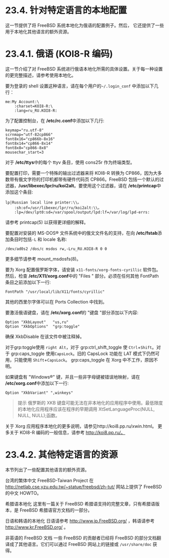 # 23.4. 针对特定语言的本地配置
这一节提供了将 FreeBSD 系统本地化为俄语的配置例子。然后， 它还提供了一些用于本地化其他语言的额外资源。
# 23.4.1. 俄语 (KOI8-R 编码)

这一节介绍了对 FreeBSD 系统进行俄语本地化所需的具体设置。关于每一种设置的更完整描述，请参考使用本地化。

要为登录的 shell 设置这种语言，请在每个用户的`~/.login_conf` 中添加以下几行：
```
me:My Account:\
	:charset=KOI8-R:\
	:lang=ru_RU.KOI8-R:
```
为了配置控制台，在 **/etc/rc.conf**中添加以下几行:
```
keymap="ru.utf-8"
scrnmap="utf-82cp866"
font8x16="cp866b-8x16"
font8x14="cp866-8x14"
font8x8="cp866-8x8"
mousechar_start=3
```
对于 **/etc/ttys**中的每个 ttyv 条目，使用 cons25r 作为终端类型。

要配置打印，需要一个特殊的输出过滤器来将 KOI8-R 转换为 CP866，因为大多数带有俄文字符的打印机都带有硬件代码页 CP866。FreeBSD 包括一个默认的过滤器，**/usr/libexec/lpr/ru/koi2alt**。要使用这个过滤器，请在 **/etc/printcap**中添加这个条目:
```
lp|Russian local line printer:\\。
	:sh:of=/usr/libexec/lpr/ru/koi2alt:\\。
	:lp=/dev/lpt0:sd=/var/spool/output/lpd:lf=/var/log/lpd-errs:
```
请参考 printcap(5) 以获得更详细的解释。

要配置对安装的 MS-DOS® 文件系统中的俄文文件名的支持，在向 **/etc/fstab**添加条目时包括`-L` 和 locale 名称:
```
/dev/ad0s2 /dos/c msdos rw,-Lru_RU.KOI8-R 0 0
```
更多细节请参考 mount_msdosfs(8)。

要为 Xorg 配置俄罗斯字体，请安装 `x11-fonts/xorg-fonts-cyrillic` 软件包。然后，检查 **/etc/X11/xorg.conf**中的 "Files " 部分。必须在任何其他 FontPath 条目之前添加以下一行:
```
FontPath "/usr/local/lib/X11/fonts/cyrillic"
```

其他的西里尔字体可以在 Ports Collection 中找到。

要激活俄语键盘，请在 **/etc/xorg.conf**的 "键盘 "部分添加以下内容:

```
Option "XkbLayout"   "us,ru"
Option "XkbOptions"  "grp:toggle"

```
确保 XkbDisable 在该文件中被注释掉。

对于grp:toggle使用 `right Alt`，对于 grp:ctrl_shift_toggle 使 `Ctrl`+`Shift`。对于 grp:caps_toggle 使用`CapsLock`。旧的 CapsLock 功能在 LAT 模式下仍然可用，只能使用 `Shift`+`CapsLock`。    grp:caps_toggle 在 Xorg 中不工作，原因不明。

如果键盘有 "Windows®" 键，并且一些非字母键被错误地映射，请在 **/etc/xorg.conf**中添加以下一行:
```
Option "XkbVariant" ",winkeys"
```
>提示
>俄罗斯的 XKB 键盘可能无法在非本地化的应用程序中使用。最低限度的本地化应用程序应该在程序的早期调用 XtSetLanguageProc(NULL, NULL, NULL);函数。

关于 Xorg 应用程序本地化的更多说明，请参见http://koi8.pp.ru/xwin.html。 更多关于 KOI8-R 编码的一般信息，请参考 http://koi8.pp.ru/。
# 23.4.2. 其他特定语言的资源

本节列出了一些配置其他语言的额外资源。

台湾的繁体中文
FreeBSD-Taiwan Project 在 http://netlab.cse.yzu.edu.tw/~statue/freebsd/zh-tut/ 网站上提供了 FreeBSD 的中文 HOWTO。

希腊语本地化
这里有一篇关于 FreeBSD 希腊语支持的完整文章，只有希腊语版本，是 FreeBSD 希腊语官方文档的一部分。

日语和韩语的本地化
日语请参考 http://www.jp.FreeBSD.org/ ，韩语请参考 http://www.kr.FreeBSD.org/ 。

非英语的 FreeBSD 文档
一些 FreeBSD 的贡献者已经将 FreeBSD 的部分文档翻译成了其他语言。它们可以通过 FreeBSD 网站上的链接或 `/usr/share/doc` 获得。

